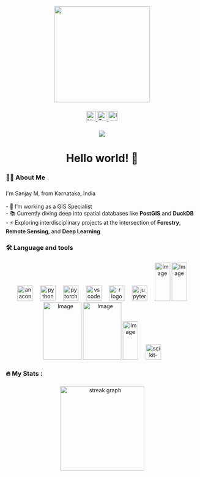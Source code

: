 <div align="center">
  <img height="250" src="https://github.com/user-attachments/assets/cb408555-0019-415b-b319-5e76347d7e90"  />
</div>

###

<div align="center">
  <a href="https://www.linkedin.com/in/sanjay-m-2034b1243/" target="_blank">
    <img src="https://img.shields.io/static/v1?message=LinkedIn&logo=linkedin&label=&color=0077B5&logoColor=white&labelColor=&style=for-the-badge" height="25" alt="LinkedIn logo" />
  </a>
  <a href="https://x.com/SanjayM1826043?t=2_ddkKLJTc3rK87NLRus8g&s=09" target="_blank">
    <img src="https://img.shields.io/static/v1?message=Twitter&logo=twitter&label=&color=1DA1F2&logoColor=white&labelColor=&style=for-the-badge" height="25" alt="Twitter logo" />
  </a>
  <a href="https://www.instagram.com/sanjay_manjappa_?igsh=MTV1OXJpa2NyaWswMg==" target="_blank">
    <img src="https://img.shields.io/static/v1?message=Instagram&logo=instagram&label=&color=E4405F&logoColor=white&labelColor=&style=for-the-badge" height="25" alt="Instagram logo" />
  </a>
</div>

###

<div align="center">
  <img src="https://visitor-badge.laobi.icu/badge?page_id=Sanjay-geospatial.Sanjay-geospatial&"  />
</div>

###

<h1 align="center">Hello world! 👋</h1>

###

<h3 align="left">👩‍💻  About Me</h3>

###

<p align="left">I'm Sanjay M, from Karnataka, India<br><br>- 🔭 I’m working as a GIS Specialist<br>- 📚 Currently diving deep into spatial databases like <b>PostGIS</b> and <b>DuckDB</b><br>- ⚡ Exploring interdisciplinary projects at the intersection of <b>Forestry</b>, <b>Remote Sensing</b>, and <b>Deep Learning</b><br> </p>

###

<h3 align="left">🛠 Language and tools</h3>

###

<div align="center">
  <img src="https://cdn.jsdelivr.net/gh/devicons/devicon/icons/anaconda/anaconda-original.svg" height="40" alt="anaconda logo"  />
  <img width="12" />
  <img src="https://skillicons.dev/icons?i=py" height="40" alt="python logo"  />
  <img width="12" />
  <img src="https://skillicons.dev/icons?i=pytorch" height="40" alt="pytorch logo"  />
  <img width="12" />
  <img src="https://skillicons.dev/icons?i=vscode" height="40" alt="vscode logo"  />
  <img width="12" />
  <img src="https://cdn.jsdelivr.net/gh/devicons/devicon/icons/r/r-original.svg" height="40" alt="r logo"  />
  <img width="12" />
  <img src="https://cdn.jsdelivr.net/gh/devicons/devicon/icons/jupyter/jupyter-original.svg" height="40" alt="jupyter logo"  />
  <img width="12" />
  <img width="40" height="100" alt="Image" src="https://github.com/user-attachments/assets/1ad236dd-d45d-45f0-a182-7273332bffe1" />
  <img width="40" height="100" alt="Image" src="https://github.com/user-attachments/assets/16f07c44-120f-4a6d-a6b5-82c249762127" />
  <img width="100" height="150" alt="Image" src="https://github.com/user-attachments/assets/a66c6cb5-5d51-4bbe-833c-0099e045cbca" />
  <img width="100" height="150" alt="Image" src="https://github.com/user-attachments/assets/3795fdac-30ee-4870-a3ce-ca02a94faaac" />
  <img width="40" height="100" alt="Image" src="https://github.com/user-attachments/assets/41394923-70a0-473e-8f68-d58f9c3b5d57" />
  <img width="12" />
  <img src="https://skillicons.dev/icons?i=sklearn" height="40" alt="scikit-learn logo"  />
</div>

###

<h3 align="left">🔥   My Stats :</h3>

###

<div align="center">
  <img src="https://streak-stats.demolab.com?user=Sanjay-geospatial&locale=en&mode=daily&theme=dark&hide_border=false&border_radius=5&order=3" height="220" alt="streak graph"  />
</div>

###

